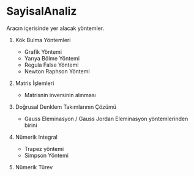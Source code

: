 # SayisalAnaliz
Aracın içerisinde yer alacak yöntemler.

1. Kök Bulma Yöntemleri
   - Grafik Yöntemi
   - Yarıya Bölme Yöntemi
   - Regula False Yöntemi
   - Newton Raphson Yöntemi
2. Matris İşlemleri
   - Matrisnin inversinin alınması

3. Doğrusal Denklem Takımlarının Çözümü
   - Gauss Eleminasyon / Gauss Jordan Eleminasyon yöntemlerinden birini

4. Nümerik Integral
   - Trapez yöntemi
   - Simpson Yöntemi

5. Nümerik Türev
